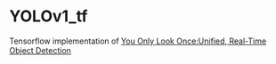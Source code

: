 # YOLOv1_tf
Tensorflow implementation of [You Only Look Once:Unified, Real-Time Object Detection](https://arxiv.org/pdf/1506.02640.pdf) 
